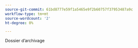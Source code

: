 ```yaml
---
source-git-commit: 61bd8777e59f1a5465e9f2b60757f37953487a9c
workflow-type: tm+mt
source-wordcount: '2'
ht-degree: 0%

---
```

Dossier d’archivage
